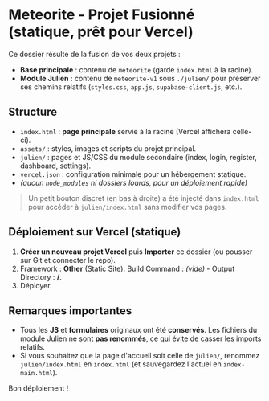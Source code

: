 # Meteorite - Projet Fusionné (statique, prêt pour Vercel)

Ce dossier résulte de la fusion de vos deux projets :

- **Base principale** : contenu de `meteorite` (garde `index.html` à la racine).
- **Module Julien** : contenu de `meteorite-v1` sous `./julien/` pour préserver ses chemins relatifs (`styles.css`, `app.js`, `supabase-client.js`, etc.).

## Structure

- `index.html` : **page principale** servie à la racine (Vercel affichera celle-ci).
- `assets/` : styles, images et scripts du projet principal.
- `julien/` : pages et JS/CSS du module secondaire (index, login, register, dashboard, settings).
- `vercel.json` : configuration minimale pour un hébergement statique.
- *(aucun `node_modules` ni dossiers lourds, pour un déploiement rapide)*

> Un petit bouton discret (en bas à droite) a été injecté dans `index.html` pour accéder à `julien/index.html` sans modifier vos pages.

## Déploiement sur Vercel (statique)

1. **Créer un nouveau projet Vercel** puis **Importer** ce dossier (ou pousser sur Git et connecter le repo).
2. Framework : **Other** (Static Site). Build Command : *(vide)* - Output Directory : **/**.
3. Déployer.

## Remarques importantes

- Tous les **JS** et **formulaires** originaux ont été **conservés**. Les fichiers du module Julien ne sont **pas renommés**, ce qui évite de casser les imports relatifs.
- Si vous souhaitez que la page d'accueil soit celle de `julien/`, renommez `julien/index.html` en `index.html` (et sauvegardez l'actuel en `index-main.html`).

Bon déploiement !
